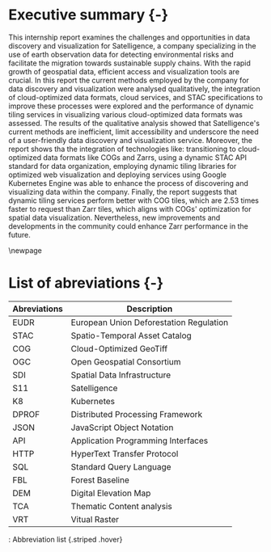 # Executive summary {-}

This internship report examines the challenges and opportunities in data discovery and visualization for Satelligence, a company specializing in the use of earth observation data for detecting environmental risks and facilitate the migration towards sustainable supply chains. With the rapid growth of geospatial data, efficient access and visualization tools are crucial. In this report the current methods employed by the company for data discovery and visualization were analysed qualitatively, the integration of cloud-optimized data formats, cloud services, and STAC specifications to improve these processes were explored and the performance of dynamic tiling services in visualizing various cloud-optimized data formats was assessed. The results of the qualitative analysis showed that Satelligence's current methods are inefficient, limit accessibility and underscore the need of a user-friendly data discovery and visualization service. Moreover, the report shows tha the integration of technologies like: transitioning to cloud-optimized data formats like COGs and Zarrs, using a dynamic STAC API standard for data organization, employing dynamic tiling libraries for optimized web visualization and deploying services using Google Kubernetes Engine was able to enhance the process of discovering and visualizing data within the company. Finally, the report suggests that dynamic tiling services perform better with COG tiles, which are 2.53 times faster to request than Zarr tiles, which aligns with COGs' optimization for spatial data visualization. Nevertheless, new improvements and developments in the community could enhance Zarr performance in the future.

\newpage

# List of abreviations {-}

| **Abreviations** | **Description**                                                                                          |
|----------------------------------------|--------------------------------|
 EUDR | European Union Deforestation Regulation |
 STAC | Spatio-Temporal Asset Catalog |
 COG  | Cloud-Optimized GeoTiff |  
 OGC  | Open Geospatial Consortium |
 SDI  | Spatial Data Infrastructure |
 S11  | Satelligence |
 K8   | Kubernetes |
 DPROF| Distributed Processing Framework |
 JSON | JavaScript Object Notation |
 API  | Application Programming Interfaces |
 HTTP | HyperText Transfer Protocol |
 SQL  | Standard Query Language |
 FBL  | Forest Baseline |
 DEM  | Digital Elevation Map |
 TCA  | Thematic Content analysis |
 VRT  | Vitual Raster |
: Abbreviation list {.striped .hover}
